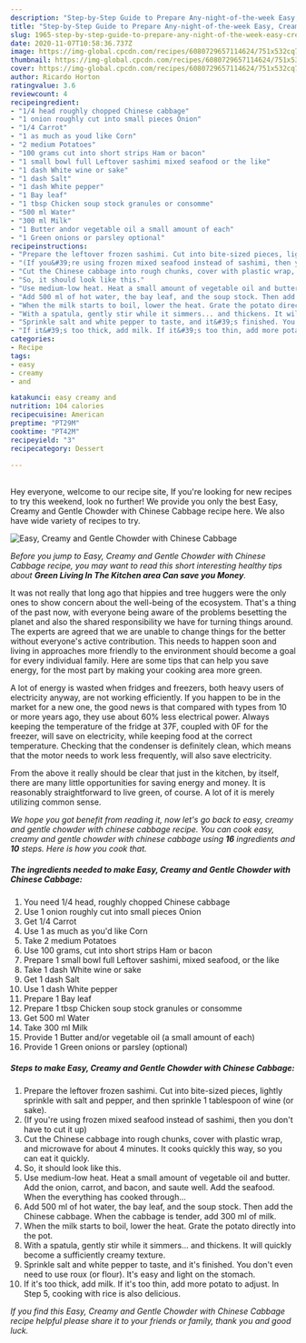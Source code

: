 ```yaml
---
description: "Step-by-Step Guide to Prepare Any-night-of-the-week Easy, Creamy and Gentle Chowder with Chinese Cabbage"
title: "Step-by-Step Guide to Prepare Any-night-of-the-week Easy, Creamy and Gentle Chowder with Chinese Cabbage"
slug: 1965-step-by-step-guide-to-prepare-any-night-of-the-week-easy-creamy-and-gentle-chowder-with-chinese-cabbage
date: 2020-11-07T10:58:36.737Z
image: https://img-global.cpcdn.com/recipes/6080729657114624/751x532cq70/easy-creamy-and-gentle-chowder-with-chinese-cabbage-recipe-main-photo.jpg
thumbnail: https://img-global.cpcdn.com/recipes/6080729657114624/751x532cq70/easy-creamy-and-gentle-chowder-with-chinese-cabbage-recipe-main-photo.jpg
cover: https://img-global.cpcdn.com/recipes/6080729657114624/751x532cq70/easy-creamy-and-gentle-chowder-with-chinese-cabbage-recipe-main-photo.jpg
author: Ricardo Horton
ratingvalue: 3.6
reviewcount: 4
recipeingredient:
- "1/4 head roughly chopped Chinese cabbage"
- "1 onion roughly cut into small pieces Onion"
- "1/4 Carrot"
- "1 as much as youd like Corn"
- "2 medium Potatoes"
- "100 grams cut into short strips Ham or bacon"
- "1 small bowl full Leftover sashimi mixed seafood or the like"
- "1 dash White wine or sake"
- "1 dash Salt"
- "1 dash White pepper"
- "1 Bay leaf"
- "1 tbsp Chicken soup stock granules or consomme"
- "500 ml Water"
- "300 ml Milk"
- "1 Butter andor vegetable oil a small amount of each"
- "1 Green onions or parsley optional"
recipeinstructions:
- "Prepare the leftover frozen sashimi. Cut into bite-sized pieces, lightly sprinkle with salt and pepper, and then sprinkle 1 tablespoon of wine (or sake)."
- "(If you&#39;re using frozen mixed seafood instead of sashimi, then you don&#39;t have to cut it up)"
- "Cut the Chinese cabbage into rough chunks, cover with plastic wrap, and microwave for about 4 minutes. It cooks quickly this way, so you can eat it quickly."
- "So, it should look like this."
- "Use medium-low heat. Heat a small amount of vegetable oil and butter. Add the onion, carrot, and bacon, and saute well. Add the seafood. When the everything has cooked through..."
- "Add 500 ml of hot water, the bay leaf, and the soup stock. Then add the Chinese cabbage. When the cabbage is tender, add 300 ml of milk."
- "When the milk starts to boil, lower the heat. Grate the potato directly into the pot."
- "With a spatula, gently stir while it simmers... and thickens. It will quickly become a sufficiently creamy texture."
- "Sprinkle salt and white pepper to taste, and it&#39;s finished. You don&#39;t even need to use roux (or flour). It&#39;s easy and light on the stomach."
- "If it&#39;s too thick, add milk. If it&#39;s too thin, add more potato to adjust. In Step 5, cooking with rice is also delicious."
categories:
- Recipe
tags:
- easy
- creamy
- and

katakunci: easy creamy and 
nutrition: 104 calories
recipecuisine: American
preptime: "PT29M"
cooktime: "PT42M"
recipeyield: "3"
recipecategory: Dessert

---
```

<br>
Hey everyone, welcome to our recipe site, If you're looking for new recipes to try this weekend, look no further! We provide you only the best Easy, Creamy and Gentle Chowder with Chinese Cabbage recipe here. We also have wide variety of recipes to try.
<br>


![Easy, Creamy and Gentle Chowder with Chinese Cabbage](https://img-global.cpcdn.com/recipes/6080729657114624/751x532cq70/easy-creamy-and-gentle-chowder-with-chinese-cabbage-recipe-main-photo.jpg)

<i>Before you jump to Easy, Creamy and Gentle Chowder with Chinese Cabbage recipe, you may want to read this short interesting healthy tips about 
<strong>Green Living In The Kitchen area Can save you Money</strong>.</i>
</br>

It was not really that long ago that hippies and tree huggers were the only ones to show concern about the well-being of the ecosystem. That's a thing of the past now, with everyone being aware of the problems besetting the planet and also the shared responsibility we have for turning things around. The experts are agreed that we are unable to change things for the better without everyone's active contribution. This needs to happen soon and living in approaches more friendly to the environment should become a goal for every individual family. Here are some tips that can help you save energy, for the most part by making your cooking area more green.

A lot of energy is wasted when fridges and freezers, both heavy users of electricity anyway, are not working efficiently. If you happen to be in the market for a new one, the good news is that compared with types from 10 or more years ago, they use about 60% less electrical power. Always keeping the temperature of the fridge at 37F, coupled with 0F for the freezer, will save on electricity, while keeping food at the correct temperature. Checking that the condenser is definitely clean, which means that the motor needs to work less frequently, will also save electricity.

From the above it really should be clear that just in the kitchen, by itself, there are many little opportunities for saving energy and money. It is reasonably straightforward to live green, of course. A lot of it is merely utilizing common sense.


<i>We hope you got benefit from reading it, now let's go back to easy, creamy and gentle chowder with chinese cabbage recipe. You can cook easy, creamy and gentle chowder with chinese cabbage using <strong>16</strong> ingredients and <strong>10</strong> steps. Here is how you cook that.
</i>

##### The ingredients needed to make Easy, Creamy and Gentle Chowder with Chinese Cabbage:

1. You need 1/4 head, roughly chopped Chinese cabbage
1. Use 1 onion roughly cut into small pieces Onion
1. Get 1/4 Carrot
1. Use 1 as much as you&#39;d like Corn
1. Take 2 medium Potatoes
1. Use 100 grams, cut into short strips Ham or bacon
1. Prepare 1 small bowl full Leftover sashimi, mixed seafood, or the like
1. Take 1 dash White wine or sake
1. Get 1 dash Salt
1. Use 1 dash White pepper
1. Prepare 1 Bay leaf
1. Prepare 1 tbsp Chicken soup stock granules or consomme
1. Get 500 ml Water
1. Take 300 ml Milk
1. Provide 1 Butter and/or vegetable oil (a small amount of each)
1. Provide 1 Green onions or parsley (optional)


##### Steps to make Easy, Creamy and Gentle Chowder with Chinese Cabbage:

1. Prepare the leftover frozen sashimi. Cut into bite-sized pieces, lightly sprinkle with salt and pepper, and then sprinkle 1 tablespoon of wine (or sake).
1. (If you&#39;re using frozen mixed seafood instead of sashimi, then you don&#39;t have to cut it up)
1. Cut the Chinese cabbage into rough chunks, cover with plastic wrap, and microwave for about 4 minutes. It cooks quickly this way, so you can eat it quickly.
1. So, it should look like this.
1. Use medium-low heat. Heat a small amount of vegetable oil and butter. Add the onion, carrot, and bacon, and saute well. Add the seafood. When the everything has cooked through...
1. Add 500 ml of hot water, the bay leaf, and the soup stock. Then add the Chinese cabbage. When the cabbage is tender, add 300 ml of milk.
1. When the milk starts to boil, lower the heat. Grate the potato directly into the pot.
1. With a spatula, gently stir while it simmers... and thickens. It will quickly become a sufficiently creamy texture.
1. Sprinkle salt and white pepper to taste, and it&#39;s finished. You don&#39;t even need to use roux (or flour). It&#39;s easy and light on the stomach.
1. If it&#39;s too thick, add milk. If it&#39;s too thin, add more potato to adjust. In Step 5, cooking with rice is also delicious.


<i>If you find this Easy, Creamy and Gentle Chowder with Chinese Cabbage recipe helpful please share it to your friends or family, thank you and good luck.</i>
